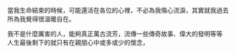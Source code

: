 當我生命結束的時候，可能還活在各位的心裡，不必為我傷心流淚，其實就我過去所為我覺得很溫暖自在。

我不是什麼厲害的人，能夠真正萬古流芳，流傳一些傳奇故事、偉大的發明等等
人生最後剩下的就只有在親朋心中或多或少的懷念，
